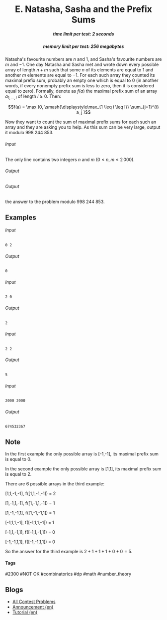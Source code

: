 <h1 style='text-align: center;'> E. Natasha, Sasha and the Prefix Sums</h1>

<h5 style='text-align: center;'>time limit per test: 2 seconds</h5>
<h5 style='text-align: center;'>memory limit per test: 256 megabytes</h5>

Natasha's favourite numbers are $n$ and $1$, and Sasha's favourite numbers are $m$ and $-1$. One day Natasha and Sasha met and wrote down every possible array of length $n+m$ such that some $n$ of its elements are equal to $1$ and another $m$ elements are equal to $-1$. For each such array they counted its maximal prefix sum, probably an empty one which is equal to $0$ (in another words, if every nonempty prefix sum is less to zero, then it is considered equal to zero). Formally, denote as $f(a)$ the maximal prefix sum of an array $a_{1, \ldots ,l}$ of length $l \geq 0$. Then: 

$$f(a) = \max (0, \smash{\displaystyle\max_{1 \leq i \leq l}} \sum_{j=1}^{i} a_j )$$

Now they want to count the sum of maximal prefix sums for each such an array and they are asking you to help. As this sum can be very large, output it modulo $998\: 244\: 853$.

###### Input

The only line contains two integers $n$ and $m$ ($0 \le n,m \le 2\,000$).

###### Output

###### Output

 the answer to the problem modulo $998\: 244\: 853$.

## Examples

###### Input


```text
0 2  

```
###### Output


```text
0  

```
###### Input


```text
2 0  

```
###### Output


```text
2  

```
###### Input


```text
2 2  

```
###### Output


```text
5  

```
###### Input


```text
2000 2000  

```
###### Output


```text
674532367  

```
## Note

In the first example the only possible array is [-1,-1], its maximal prefix sum is equal to $0$. 

In the second example the only possible array is [1,1], its maximal prefix sum is equal to $2$. 

There are $6$ possible arrays in the third example:

[1,1,-1,-1], f([1,1,-1,-1]) = 2

[1,-1,1,-1], f([1,-1,1,-1]) = 1

[1,-1,-1,1], f([1,-1,-1,1]) = 1

[-1,1,1,-1], f([-1,1,1,-1]) = 1

[-1,1,-1,1], f([-1,1,-1,1]) = 0

[-1,-1,1,1], f([-1,-1,1,1]) = 0

So the answer for the third example is $2+1+1+1+0+0 = 5$.



#### Tags 

#2300 #NOT OK #combinatorics #dp #math #number_theory 

## Blogs
- [All Contest Problems](../Codeforces_Round_581_(Div._2).md)
- [Announcement (en)](../blogs/Announcement_(en).md)
- [Tutorial (en)](../blogs/Tutorial_(en).md)
